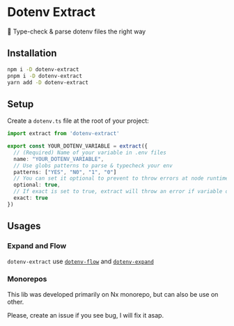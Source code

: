 # Dotenv Extract

🏡 Type-check & parse dotenv files the right way

## Installation

```bash
npm i -D dotenv-extract
pnpm i -D dotenv-extract
yarn add -D dotenv-extract
```

## Setup

Create a `dotenv.ts` file at the root of your project:

```ts
import extract from 'dotenv-extract'

export const YOUR_DOTENV_VARIABLE = extract({
  // (Required) Name of your variable in .env files
  name: "YOUR_DOTENV_VARIABLE",
  // Use globs patterns to parse & typecheck your env
  patterns: ["YES", "N0", "1", "0"]
  // You can set it optional to prevent to throw errors at node runtime
  optional: true,
  // If exact is set to true, extract will throw an error if variable doesn't match
  exact: true
})
```


## Usages

### Expand and Flow

`dotenv-extract` use [`dotenv-flow`](https://github.com/kerimdzhanov/dotenv-flow) and [`dotenv-expand`](https://github.com/motdotla/dotenv-expand)

### Monorepos

This lib was developed primarily on Nx monorepo, but can also be use on other.

Please, create an issue if you see bug, I will fix it asap.
